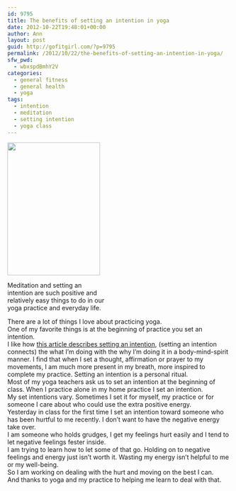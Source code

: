 ```yaml
---
id: 9795
title: The benefits of setting an intention in yoga
date: 2012-10-22T19:48:01+00:00
author: Ann
layout: post
guid: http://gofitgirl.com/?p=9795
permalink: /2012/10/22/the-benefits-of-setting-an-intention-in-yoga/
sfw_pwd:
  - wbxspdBmhY2V
categories:
  - general fitness
  - general health
  - yoga
tags:
  - intention
  - meditation
  - setting intention
  - yoga class
---
```

<div id="attachment_9797" style="width: 219px" class="wp-caption alignleft">
  <a href="http://gofitgirl.com/?attachment_id=9797" rel="attachment wp-att-9797"><img class="size-medium wp-image-9797" title="MYS review" src="http://gofitgirl.com/wp-content/uploads/2012/10/MYS-review3-209x300.jpg" alt="" width="209" height="300" /></a>
  
  <p class="wp-caption-text">
    Meditation and setting an intention are such positive and relatively easy things to do in our yoga practice and everyday life.
  </p>
</div>

  
There are a lot of things I love about practicing yoga.  
One of my favorite things is at the beginning of practice you set an intention.  
I like how [this article describes setting an intention](http://www.mindbodygreen.com/0-4945/The-Power-of-Setting-an-Intention-in-Yoga.html), (setting an intention connects) the what I’m doing with the why I’m doing it in a body-mind-spirit manner. I find that when I set a thought, affirmation or prayer to my movements, I am much more present in my breath, more inspired to complete my practice. Setting an intention is a personal ritual.  
Most of my yoga teachers ask us to set an intention at the beginning of class. When I practice alone in my home practice I set an intention.  
My set intentions vary. Sometimes I set it for myself, my practice or for someone I care about who could use the extra positive energy.  
Yesterday in class for the first time I set an intention toward someone who has been hurtful to me recently. I don&#8217;t want to have the negative energy take over.  
I am someone who holds grudges, I get my feelings hurt easily and I tend to let negative feelings fester inside.  
I am trying to learn how to let some of that go. Holding on to negative feelings and energy just isn&#8217;t worth it. Wasting my energy isn&#8217;t helpful to me or my well-being.  
So I am working on dealing with the hurt and moving on the best I can.  
And thanks to yoga and my practice to helping me learn to deal with that.
